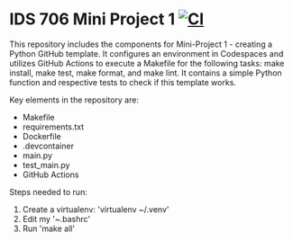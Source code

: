 # IDS 706 Mini Project 1 [![CI](https://github.com/jaxonyue/Fall-23-Data_Engineering/actions/workflows/ccid.yml/badge.svg)](https://github.com/jaxonyue/Fall-23-Data_Engineering/actions/workflows/ccid.yml)
This repository includes the components for Mini-Project 1 - creating a Python GitHub template. It configures an environment in Codespaces and utilizes GitHub Actions to execute a Makefile for the following tasks: make install, make test, make format, and make lint. It contains a simple Python function and respective tests to check if this template works.

Key elements in the repository are:

* Makefile
* requirements.txt
* Dockerfile
* .devcontainer
* main.py
* test_main.py
* GitHub Actions

Steps needed to run:
1. Create a virtualenv: 'virtualenv ~/.venv'
2. Edit my '~.bashrc'
3. Run 'make all'
